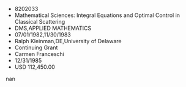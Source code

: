 
* 8202033
* Mathematical Sciences: Integral Equations and Optimal Control in Classical Scattering
* DMS,APPLIED MATHEMATICS
* 07/01/1982,11/30/1983
* Ralph Kleinman,DE,University of Delaware
* Continuing Grant
* Carmen Franceschi
* 12/31/1985
* USD 112,450.00

nan
